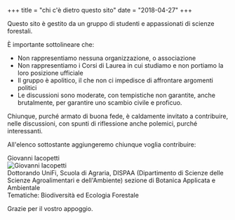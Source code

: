 +++
title = "chi c'è dietro questo sito"
date = "2018-04-27"
+++

Questo sito è gestito da un gruppo di studenti e appassionati di scienze forestali.

È importante sottolineare che:

* Non rappresentiamo nessuna organizzazione, o associazione
* Non rappresentiamo i Corsi di Laurea in cui studiamo e non portiamo la loro posizione ufficiale
* Il gruppo è apolitico, il che non ci impedisce di affrontare argomenti politici
* Le discussioni sono moderate, con tempistiche non garantite, anche brutalmente, per garantire uno scambio civile e proficuo.

Chiunque, purché armato di buona fede, è caldamente invitato a contribuire, nelle discussioni, con spunti di riflessione anche polemici, purché interessanti.

All'elenco sottostante aggiungeremo chiunque voglia contribuire:

Giovanni Iacopetti  
![Giovanni Iacopetti](./img/redazione/giovanniiacopetti.jpg)  
Dottorando UniFi, Scuola di Agraria, DISPAA (Dipartimento di Scienze delle Scienze Agroalimentari e dell'Ambiente) sezione di Botanica Applicata e Ambientale  
Tematiche: Biodiversità ed Ecologia Forestale

Grazie per il vostro appoggio.
